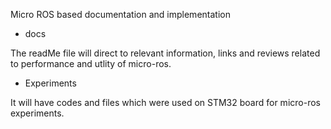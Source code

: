 Micro ROS based documentation and implementation

* docs

The readMe file will direct to relevant information, links and reviews related to performance and utlity of micro-ros.

* Experiments

It will have codes and files which were used on STM32 board for micro-ros experiments.
